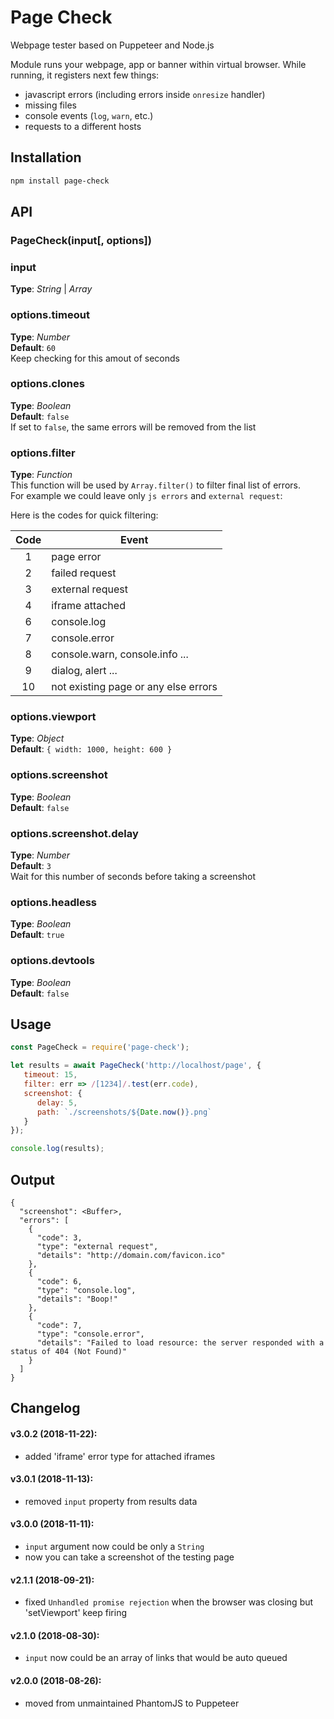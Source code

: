 # Page Check
Webpage tester based on Puppeteer and Node.js



Module runs your webpage, app or banner within virtual browser. While running, it registers next few things:
- javascript errors (including errors inside `onresize` handler)
- missing files
- console events (`log`, `warn`, etc.)
- requests to a different hosts



## Installation
```bash
npm install page-check
```



## API

### PageCheck(input[, options])

### input   
**Type**: _String_ | _Array_   


### options.timeout 
**Type**: _Number_   
**Default**: `60`     
Keep checking for this amout of seconds


### options.clones
**Type**: _Boolean_   
**Default**: `false`     
If set to `false`, the same errors will be removed from the list


### options.filter   
**Type**: _Function_     
This function will be used by `Array.filter()` to filter final list of errors.     
For example we could leave only `js errors` and `external request`:    

Here is the codes for quick filtering:

| Code | Event |
| :------: | ------ |
| 1 | page error |
| 2 | failed request |
| 3 | external request |
| 4 | iframe attached |
| 6 | console.log |
| 7 | console.error |
| 8 | console.warn, console.info ... |
| 9 | dialog, alert ... | 
| 10 | not existing page or any else errors | 



### options.viewport    
**Type**: _Object_   
**Default**: `{ width: 1000, height: 600 }`  


### options.screenshot    
**Type**: _Boolean_   
**Default**: `false`  


### options.screenshot.delay    
**Type**: _Number_   
**Default**: `3`  
Wait for this number of seconds before taking a screenshot


### options.headless    
**Type**: _Boolean_     
**Default**: `true`  


### options.devtools    
**Type**: _Boolean_   
**Default**: `false`  




## Usage
```javascript
const PageCheck = require('page-check');

let results = await PageCheck('http://localhost/page', {
   timeout: 15, 
   filter: err => /[1234]/.test(err.code), 
   screenshot: {
      delay: 5,
      path: `./screenshots/${Date.now()}.png`
   }
});

console.log(results);
```




## Output
```
{
  "screenshot": <Buffer>,
  "errors": [
    {
      "code": 3,
      "type": "external request",
      "details": "http://domain.com/favicon.ico"
    },
    {
      "code": 6,
      "type": "console.log",
      "details": "Boop!"
    },
    {
      "code": 7,
      "type": "console.error",
      "details": "Failed to load resource: the server responded with a status of 404 (Not Found)"
    }
  ]
}
```





## Changelog 
#### v3.0.2 (2018-11-22):
- added 'iframe' error type for attached iframes

#### v3.0.1 (2018-11-13):
- removed `input` property from results data

#### v3.0.0 (2018-11-11):
- `input` argument now could be only a `String`
- now you can take a screenshot of the testing page

#### v2.1.1 (2018-09-21):
- fixed `Unhandled promise rejection` when the browser was closing but 'setViewport' keep firing

#### v2.1.0 (2018-08-30):
- `input` now could be an array of links that would be auto queued

#### v2.0.0 (2018-08-26):
- moved from unmaintained PhantomJS to Puppeteer




